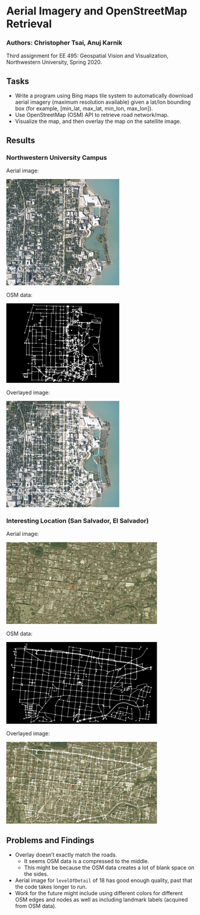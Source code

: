 # Aerial Imagery and OpenStreetMap Retrieval
### Authors: Christopher Tsai, Anuj Karnik
Third assignment for EE 495: Geospatial Vision and Visualization, Northwestern University, Spring 2020.

## Tasks
- Write a program using Bing maps tile system to automatically download aerial imagery (maximum resolution available) given a lat/lon bounding box (for example, [min_lat, max_lat, min_lon, max_lon]). 
- Use OpenStreetMap (OSM) API to retrieve road network/map.
- Visualize the map, and then overlay the map on the satellite image.

## Results
### Northwestern University Campus
Aerial image:

<img src="results/nu_main_campus/aerial_image.jpeg" width="300">

OSM data:

<img src="results/nu_main_campus/osm_data.png" width="300">

Overlayed image:

<img src="results/nu_main_campus/final.png" width="300">

### Interesting Location (San Salvador, El Salvador)
Aerial image:

<img src="results/interesting_location/aerial_image.jpeg" width="400">

OSM data:

<img src="results/interesting_location/osm_data.png" width="400">

Overlayed image:

<img src="results/interesting_location/final.png" width="400">

## Problems and Findings
- Overlay doesn’t exactly match the roads.
  - It seems OSM data is a compressed to the middle.
  - This might be because the OSM data creates a lot of blank space on the sides.
- Aerial image for `levelOfDetail` of 18 has good enough quality, past that the code takes longer to run.
- Work for the future might include using different colors for different OSM edges and nodes as well as including landmark labels (acquired from OSM data).
